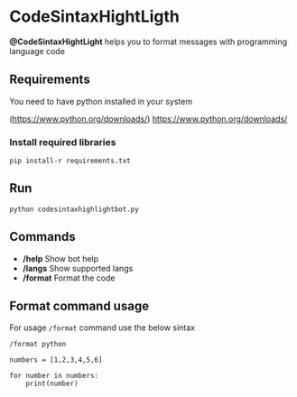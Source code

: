 # CodeSintaxHightLigth

**@CodeSintaxHightLight** helps you to format messages with programming language code

## Requirements

You need to have python installed in your system

(https://www.python.org/downloads/) https://www.python.org/downloads/

### Install required libraries

`pip install-r requirements.txt`

## Run

`python codesintaxhighlightbot.py`

## Commands

- **/help** Show bot help
- **/langs** Show supported langs
- **/format** Format the code

## Format command usage

For usage `/format` command use the below sintax

```
/format python

numbers = [1,2,3,4,5,6]

for number in numbers:
	print(number)
```